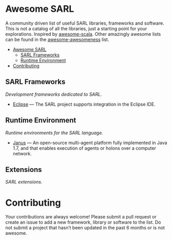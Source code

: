 Awesome SARL
============

A community driven list of useful SARL libraries, frameworks and software. This is not a catalog of all the libraries, just a starting point for your explorations. Inspired by [awesome-scala](https://github.com/lauris/awesome-scala). Other amazingly awesome lists can be found in the [awesome-awesomeness](https://github.com/bayandin/awesome-awesomeness) list.

- [Awesome SARL](#awesome-sarl)
    - [SARL Frameworks](#sarl_frameworks)
    - [Runtime Environment](#runtime_environment)
- [Contributing](#contributing)

## SARL Frameworks

*Development frameworks dedicated to SARL.*

* [Eclipse](https://github.com/sarl/sarl) — The SARL project supports integration in the Eclipse IDE.

## Runtime Environment

*Runtime environments for the SARL language.*

* [Janus](https://github.com/janus-project/janusproject) — An open-source multi-agent platform fully implemented in Java 1.7, and that enables execution of agents or holons over a computer network.

## Extensions

*SARL extensions.*

# Contributing

Your contributions are always welcome! Please submit a pull request or create an issue to add a new framework, library or software to the list. Do not submit a project that hasn’t been updated in the past 6 months or is not awesome.
